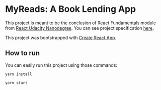 # MyReads: A Book Lending App

This project is meant to be the conclusion of React Fundamentals module from [React Udacity Nanodegree](https://br.udacity.com/course/react-nanodegree--nd019?gclid=EAIaIQobChMIrPSfn9H32wIVh4iRCh07hgm7EAAYASAAEgLA5fD_BwE). You can see project specification [here](https://review.udacity.com/#!/rubrics/918/view).

This project was bootstrapped with [Create React App](https://github.com/facebookincubator/create-react-app).

## How to run

You can easily run this project using those commands:

```
yarn install
```

```
yarn start
```
